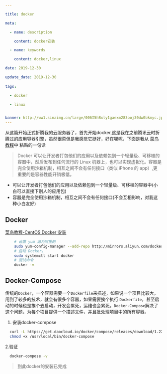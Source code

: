 ```yaml
---

title: docker

meta:

  - name: description

    content: docker安装

  - name: keywords

    content: docker,linux

date: 2019-12-30

update_date: 2019-12-30
 
tags: 

  - docker

  - linux


banner: http://ww1.sinaimg.cn/large/006I5hBxly1gaexm283ooj30dw0bkmyc.jpg
---
```


从这篇开始正式折腾我的云服务器了，首先开始docker,这是我在之前腾讯云时折腾过的应用容器引擎，虽然很菜但是我感觉它挺好，好在哪呢，下面是我从 [菜鸟教程](https://www.runoob.com/docker/docker-tutorial.html)中 粘贴的一句话

> Docker 可以让开发者打包他们的应用以及依赖包到一个轻量级、可移植的容器中，然后发布到任何流行的 Linux 机器上，也可以实现虚拟化。容器是完全使用沙箱机制，相互之间不会有任何接口（类似 iPhone 的 app）,更重要的是容器性能开销极低。

- 可以让开发者打包他们的应用以及依赖包到一个轻量级、可移植的容器中(小白可以直接下别人的应用包)
- 容器是完全使用沙箱机制，相互之间不会有任何接口(不会互相影响，对我这种小白友好)

## Docker

[菜鸟教程-CentOS Docker 安装](https://www.runoob.com/docker/centos-docker-install.html)

```bash
    # 设置 yum 源为阿里的
    sudo yum-config-manager --add-repo http://mirrors.aliyun.com/docker-ce/linux/centos/docker-ce.repo
    # 启动 Docker。
    sudo systemctl start docker 
    # 测试命令
    docker -v
```
## Docker-Compose

传统的`Docker`，一个容器需要一个`Dockerfile`来描述，如果说一个项目比较大，用到了较多的技术，就会有很多个容器，如果需要挨个执行 `Dockerfile`，甚至启动的时候也是挨个去启动，开发会累死，运维也会累死。`Docker-Compose`解决了这个问题，为每个项目提供一个描述文件，并且批处理项目中的所有容器。

1. 安装docker-compose

  ```bash
    curl -L https://get.daocloud.io/docker/compose/releases/download/1.22.0/docker-compose-`uname -s`-`uname -m` > /usr/local/bin/docker-compose
    chmod +x /usr/local/bin/docker-compose
  ```
2.验证

  ```bash
    docker-compose -v
  ```

> 到此docker的安装已完成





